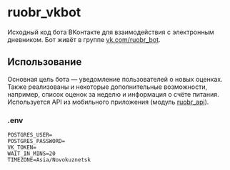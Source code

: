 # ruobr_vkbot

Исходный код бота ВКонтакте для взаимодействия с электронным дневником. Бот живёт в группе [vk.com/ruobr_bot](https://vk.com/ruobr_bot).

## Использование

Основная цель бота — уведомление пользователей о новых оценках. Также реализованы и некоторые дополнительные возможности, например, список оценок за неделю и информация о счёте питания. Используется API из мобильного приложения (модуль [ruobr_api](https://github.com/raitonoberu/ruobr_api)).

### .env

```
POSTGRES_USER=
POSTGRES_PASSWORD=
VK_TOKEN=
WAIT_IN_MINS=20
TIMEZONE=Asia/Novokuznetsk
```
